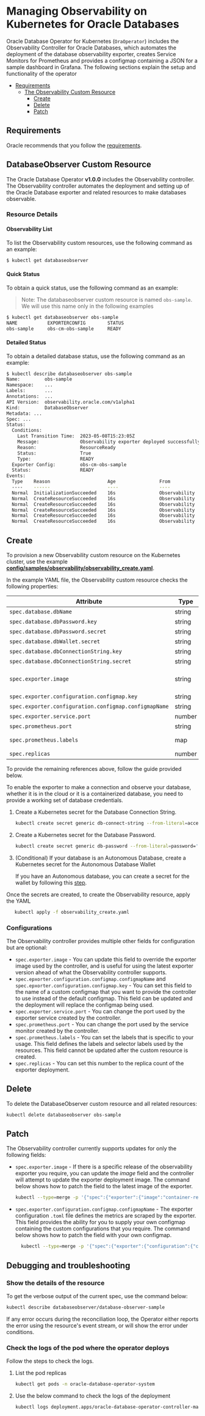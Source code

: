 # Managing Observability on Kubernetes for Oracle Databases

Oracle Database Operator for Kubernetes (`OraOperator`) includes the
Observability Controller for Oracle Databases, which automates the
deployment of the database observability exporter, creates Service Monitors
for Prometheus and provides a configmap containing a JSON for a sample dashboard
in Grafana. The following sections explain the setup and functionality
of the operator

- [Requirements](#requirements)
    - [The Observability Custom Resource](#observability-custom-resource)
        - [Create](#create)
        - [Delete](#delete)
        - [Patch](#patch)

## Requirements
Oracle recommends that you follow the [requirements](./REQUIREMENTS.md).

## DatabaseObserver Custom Resource
The Oracle Database Operator __v1.0.0__ includes the Observability controller. The Observability controller automates
the deployment and setting up of the Oracle Database exporter and related resources to make databases observable.

### Resource Details
#### Observability List
To list the Observability custom resources, use the following command as an example:
```sh
$ kubectl get databaseobserver
```

#### Quick Status
To obtain a quick status, use the following command as an example: 

> Note: The databaseobserver custom resource is named `obs-sample`. 
> We will use this name only in the following examples

```sh
$ kubectl get databaseobserver obs-sample
NAME           EXPORTERCONFIG        STATUS
obs-sample     obs-cm-obs-sample     READY
```

#### Detailed Status
To obtain a detailed database status, use the following command as an example:

```sh
$ kubectl describe databaseobserver obs-sample
Name:         obs-sample
Namespace:    ...
Labels:       ...
Annotations:  ...
API Version:  observability.oracle.com/v1alpha1
Kind:         DatabaseObserver
Metadata: ...
Spec: ...
Status:
  Conditions:
    Last Transition Time:  2023-05-08T15:23:05Z
    Message:               Observability exporter deployed successfully
    Reason:                ResourceReady
    Status:                True
    Type:                  READY
  Exporter Config:         obs-cm-obs-sample
  Status:                  READY
Events:
  Type    Reason                     Age                From           Message
  ----    ------                     ----               ----           -------
  Normal  InitializationSucceeded    16s                Observability  Initialization of observability resource completed
  Normal  CreateResourceSucceeded    16s                Observability  Succeeded creating configmap: obs-cm-obs-sample
  Normal  CreateResourceSucceeded    16s                Observability  Succeeded creating Deployment: obs-deploy-obs-sample
  Normal  CreateResourceSucceeded    16s                Observability  Succeeded creating Service: obs-svc-obs-sample
  Normal  CreateResourceSucceeded    16s                Observability  Succeeded creating ServiceMonitor: obs-servicemonitor-obs-sample
  Normal  CreateResourceSucceeded    16s                Observability  Succeeded creating ConfigMap: obs-json-dash-obs-sample
```


## Create
To provision a new Observability custom resource on the Kubernetes cluster, use the example **[config/samples/observability/observability_create.yaml](../../config/samples/observability/observability_create.yaml)**.

In the example YAML file, the Observability custom resource checks the following properties:

| Attribute                                             | Type   | Default         | Required?   | Example                                                               |
|-------------------------------------------------------|--------|-----------------|-------------|-----------------------------------------------------------------------|
| `spec.database.dbName`                                | string | -               | Yes         | _oradevdb_                                                            |
| `spec.database.dbPassword.key`                        | string | password        | Optional    | _admin-password_                                                      |
| `spec.database.dbPassword.secret`                     | string | -               | Required    | _devsec-dbpassword_                                                   |
| `spec.database.dbWallet.secret`                       | string | -               | Conditional | _devsec-oradevdb-wallet_                                              |
| `spec.database.dbConnectionString.key`                | string | access          | Optional    | _connection_                                                          |
| `spec.database.dbConnectionString.secret`             | string | -               | Required    | _devsec-dbconnectionstring_                                           |
| `spec.exporter.image`                                 | string | -               | No          | _container-registry.oracle.com/database/observability-exporter:1.0.2_ |
| `spec.exporter.configuration.configmap.key`           | string | config.toml     | No          | _config.toml_                                                         |
| `spec.exporter.configuration.configmap.configmapName` | string | -               | No          | _devcm-oradevdb-config_                                               |
| `spec.exporter.service.port`                          | number | 9161            | No          | _9161_                                                                |
| `spec.prometheus.port`                                | string | metrics         | No          | _metrics_                                                             |
| `spec.prometheus.labels`                              | map    | app: obs-{name} | No          | _app: oradevdb-apps_                                                  |
| `spec.replicas`                                       | number | 1               | No          | _1_                                                                   |

To provide the remaining references above, follow the guide provided below.

To enable the exporter to make a connection and observe your database, whether it is in the cloud or it is
a containerized database, you need to provide a working set of database credentials.


1. Create a Kubernetes secret for the Database Connection String.
    ```bash
    kubectl create secret generic db-connect-string --from-literal=access=admin/password@sampledb_tp
    ```

2. Create a Kubernetes secret for the Database Password.
    ```bash
    kubectl create secret generic db-password --from-literal=password='password'
    ```

3. (Conditional) If your database is an Autonomous Database, create a Kubernetes secret for the Autonomous Database Wallet

   If you have an Autonomous database, you can create a secret for the wallet by following this [step](../adb/README.md#download-wallets).


Once the secrets are created, to create the Observability resource, apply the YAML
```bash
   kubectl apply -f observability_create.yaml
```

### Configurations

The Observability controller provides multiple other fields for configuration but
are optional:

- `spec.exporter.image` - You can update this field to override the exporter image used
  by the controller, and is useful for using the latest exporter version ahead of what the
  Observability controller supports.
- `spec.epxorter.configuration.configmap.configmapName` and `spec.epxorter.configuration.configmap.key` - You can
  set this field to the name of a custom configmap that you want to provide the controller to use
  instead of the default configmap. This field can be updated and the deployment will replace the configmap being used.
- `spec.exporter.service.port` - You can change the port used by the exporter service created by the controller.
- `spec.prometheus.port` - You can change the port used by the service monitor created by the controller.
- `spec.prometheus.labels` - You can set the labels that is specific to your usage. This field defines the labels
  and selector labels used by the resources. This field cannot be updated after the custom resource is created.
- `spec.replicas` - You can set this number to the replica count of the exporter deployment.

## Delete

To delete the DatabaseObserver custom resource and all related resources:

```bash
kubectl delete databaseobserver obs-sample
```

## Patch

The Observability controller currently supports updates for only the following fields:

- `spec.exporter.image` - If there is a specific release of the observability exporter you require, you can update
  the _image_ field and the controller will attempt to update the exporter deployment image. The command below
  shows how to patch the field to the latest image of the exporter.
    ```bash
    kubectl --type=merge -p '{"spec":{"exporter":{"image":"container-registry.oracle.com/database/observability-exporter:latest"}}}' patch databaseobserver obs-sample
    ```

- `spec.exporter.configuration.configmap.configmapName` - The exporter configuration `.toml` file defines the metrics
  are scraped by the exporter. This field provides the ability for you to supply your own configmap containing
  the custom configurations that you require. The command below shows how to patch the field with your own configmap.
    ```bash
      kubectl --type=merge -p '{"spec":{"exporter":{"configuration":{"configmap": {"configmapName": "my-custom-configmap", "key": "config.toml"}}}' patch databaseobserver obs-sample
    ```


## Debugging and troubleshooting

### Show the details of the resource

To get the verbose output of the current spec, use the command below:

```sh
kubectl describe databaseobserver/database-observer-sample
```

If any error occurs during the reconciliation loop, the Operator either reports
the error using the resource's event stream, or will show the error under conditions.

### Check the logs of the pod where the operator deploys

Follow the steps to check the logs.

1. List the pod replicas

    ```sh
    kubectl get pods -n oracle-database-operator-system
    ```

2. Use the below command to check the logs of the deployment

    ```sh
    kubectl logs deployment.apps/oracle-database-operator-controller-manager -n oracle-database-operator-system
    ```
